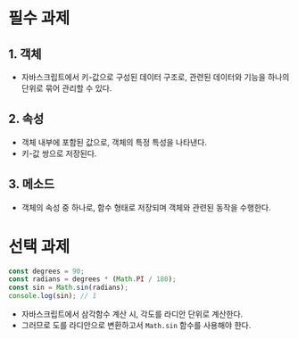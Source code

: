 # 필수 과제
## 1. 객체
- 자바스크립트에서 키-값으로 구성된 데이터 구조로, 관련된 데이터와 기능을 하나의 단위로 묶어 관리할 수 있다.

## 2. 속성
- 객체 내부에 포함된 값으로, 객체의 특정 특성을 나타낸다.
- 키-값 쌍으로 저장된다.

## 3. 메소드
- 객체의 속성 중 하나로, 함수 형태로 저장되며 객체와 관련된 동작을 수행한다.


# 선택 과제
```javascript
const degrees = 90;
const radians = degrees * (Math.PI / 180);
const sin = Math.sin(radians);
console.log(sin); // 1
```
- 자바스크립트에서 삼각함수 계산 시, 각도를 라디안 단위로 계산한다.
- 그러므로 도를 라디안으로 변환하고서 `Math.sin` 함수를 사용해야 한다.